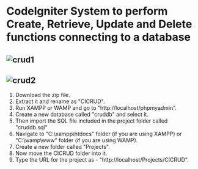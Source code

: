 CodeIgniter System to perform Create, Retrieve, Update and Delete functions connecting to a database
===
![crud1](https://user-images.githubusercontent.com/23145752/34388971-dcda15ac-eb5c-11e7-913d-58a9695715b4.png)
---
![crud2](https://user-images.githubusercontent.com/23145752/34388936-a7ae0320-eb5c-11e7-9c63-d8976e7f10e7.png)
---
1. Download the zip file.
2. Extract it and rename as "CICRUD".
3. Run XAMPP or WAMP and go to "http://localhost/phpmyadmin".
4. Create a new database called "cruddb" and select it.
5. Then import the SQL file included in the project folder called "cruddb.sql"
6. Navigate to "C:\xampp\htdocs" folder (if you are using XAMPP) or "C:\wamp\www" folder (if you are using WAMP).
7. Create a new folder called "Projects".
8. Now move the CICRUD folder into it.
9. Type the URL for the project as - "http://localhost/Projects/CICRUD".
